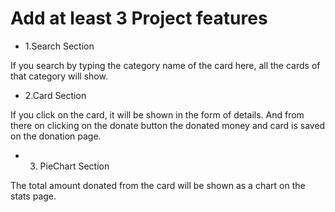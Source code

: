 
# Add at least 3 Project features


* 1.Search Section

<p>
If you search by typing the category name of the card here, all the cards of that category will show.</p>

 * 2.Card Section 

<p>If you click on the card, it will be shown in the form of details. And from there on clicking on the donate button the donated money and card is saved on the donation page.</p>

* 3. PieChart Section

 <p>The total amount donated from the card will be shown as a chart on the stats page.</p>

